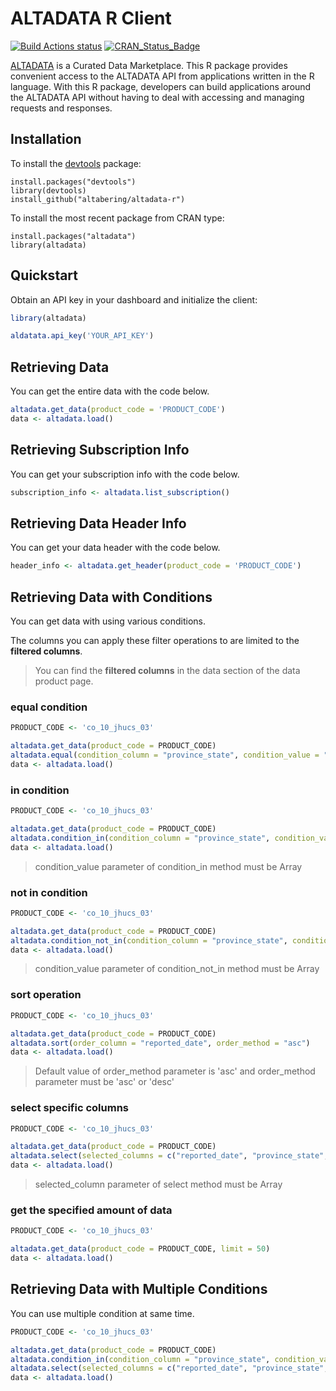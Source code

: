 # ALTADATA R Client

[![Build Actions status](https://github.com/altabering/altadata-r/workflows/build/badge.svg)](https://github.com/altabering/altadata-r/actions)
[![CRAN_Status_Badge](https://www.r-pkg.org/badges/version/altadata)](https://cran.r-project.org/package=altadata)

[ALTADATA](https://www.altadata.io) is a Curated Data Marketplace. This R package provides convenient access to the ALTADATA API from applications written in the R language. With this R package, developers can build applications around the ALTADATA API without having to deal with accessing and managing requests and responses.

## Installation

To install the [devtools](https://cran.r-project.org/package=devtools) package:

    install.packages("devtools")
    library(devtools)
    install_github("altabering/altadata-r")

To install the most recent package from CRAN type:

    install.packages("altadata")
    library(altadata)

## Quickstart

Obtain an API key in your dashboard and initialize the client:

```r
library(altadata)

aldatata.api_key('YOUR_API_KEY')
```

## Retrieving Data

You can get the entire data with the code below.

```r
altadata.get_data(product_code = 'PRODUCT_CODE')
data <- altadata.load()
```

## Retrieving Subscription Info

You can get your subscription info with the code below.

```r
subscription_info <- altadata.list_subscription()
```

## Retrieving Data Header Info

You can get your data header with the code below.

```r
header_info <- altadata.get_header(product_code = 'PRODUCT_CODE')
```

## Retrieving Data with Conditions

You can get data with using various conditions.

The columns you can apply these filter operations to are limited to the **filtered columns**.

> You can find the **filtered columns** in the data section of the data product page.

### equal condition

```r
PRODUCT_CODE <- 'co_10_jhucs_03'

altadata.get_data(product_code = PRODUCT_CODE)
altadata.equal(condition_column = "province_state", condition_value = "Alabama")
data <- altadata.load()
```

### in condition

```r
PRODUCT_CODE <- 'co_10_jhucs_03'

altadata.get_data(product_code = PRODUCT_CODE)
altadata.condition_in(condition_column = "province_state", condition_value = c("Utah", "Alabama"))
data <- altadata.load()
```

> condition_value parameter of condition_in method must be Array

### not in condition

```r
PRODUCT_CODE <- 'co_10_jhucs_03'

altadata.get_data(product_code = PRODUCT_CODE)
altadata.condition_not_in(condition_column = "province_state", condition_value = c("Montana", "Utah", "Alabama"))
data <- altadata.load()
```

> condition_value parameter of condition_not_in method must be Array

### sort operation

```r
PRODUCT_CODE <- 'co_10_jhucs_03'

altadata.get_data(product_code = PRODUCT_CODE)
altadata.sort(order_column = "reported_date", order_method = "asc")
data <- altadata.load()
```

> Default value of order_method parameter is 'asc' and order_method parameter must be 'asc' or 'desc'


### select specific columns

```r
PRODUCT_CODE <- 'co_10_jhucs_03'

altadata.get_data(product_code = PRODUCT_CODE)
altadata.select(selected_columns = c("reported_date", "province_state", "population"))
data <- altadata.load()
```

> selected_column parameter of select method must be Array

### get the specified amount of data

```r
PRODUCT_CODE <- 'co_10_jhucs_03'

altadata.get_data(product_code = PRODUCT_CODE, limit = 50)
data <- altadata.load()
```

## Retrieving Data with Multiple Conditions

You can use multiple condition at same time.

```r
PRODUCT_CODE <- 'co_10_jhucs_03'

altadata.get_data(product_code = PRODUCT_CODE)
altadata.condition_in(condition_column = "province_state", condition_value = c("Utah", "Alabama"))
altadata.select(selected_columns = c("reported_date", "province_state", "population"))
data <- altadata.load()
```
